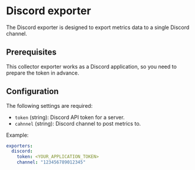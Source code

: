 # Discord exporter

The Discord exporter is designed to export metrics data to a single Discord channel.

## Prerequisites

This collector exporter works as a Discord application, so you need to prepare the token in advance.

## Configuration

The following settings are required:

* `token` (string): Discord API token for a server.
* `cahnnel` (string): Discord channel to post metrics to.

Example:

```yaml
exporters:
  discord:
    token: <YOUR_APPLICATION_TOKEN>
    channel: "123456789012345"
```
